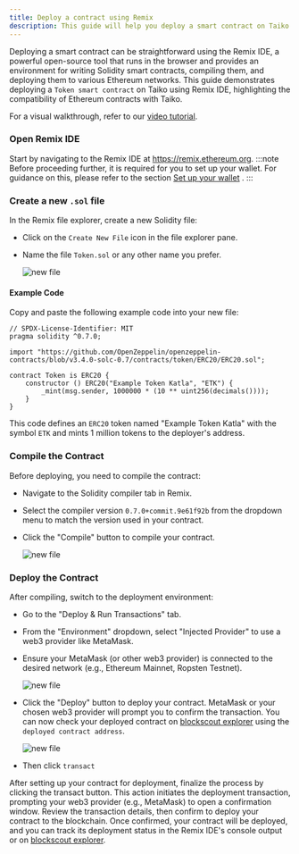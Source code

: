 ```yaml
---
title: Deploy a contract using Remix
description: This guide will help you deploy a smart contract on Taiko using Remix.
---
```

Deploying a smart contract can be straightforward using the Remix IDE, a powerful open-source tool that runs in the browser and provides an environment for writing Solidity smart contracts, compiling them, and deploying them to various Ethereum networks. This guide demonstrates deploying a `Token smart contract` on Taiko using Remix IDE, highlighting the compatibility of Ethereum contracts with Taiko. 

For a visual walkthrough, refer to our [video tutorial](https://drive.google.com/file/d/1SCgudWXP3mcfXmb2jIhTm13wcRsXM6Dn/view?usp=sharing).

### Open Remix IDE
Start by navigating to the Remix IDE at https://remix.ethereum.org.
:::note
Before proceeding further, it is required for you to set up your wallet. For guidance on this, please refer to the section [Set up your wallet](/guides/set-up-your-wallet/) .
:::

### Create a new `.sol` file

In the Remix file explorer, create a new Solidity file:

- Click on the `Create New File` icon in the file explorer pane.
- Name the file `Token.sol` or any other name you prefer.


    ![new file](~/assets/content/docs/guides/newfile.png)

#### Example Code
Copy and paste the following example code into your new file:

```solidity
// SPDX-License-Identifier: MIT
pragma solidity ^0.7.0;

import "https://github.com/OpenZeppelin/openzeppelin-contracts/blob/v3.4.0-solc-0.7/contracts/token/ERC20/ERC20.sol";

contract Token is ERC20 {
    constructor () ERC20("Example Token Katla", "ETK") {
        _mint(msg.sender, 1000000 * (10 ** uint256(decimals())));
    }
}
```
This code defines an `ERC20` token named "Example Token Katla" with the symbol `ETK` and mints 1 million tokens to the deployer's address.

### Compile the Contract
Before deploying, you need to compile the contract:

- Navigate to the Solidity compiler tab in Remix.
- Select the compiler version `0.7.0+commit.9e61f92b` from the dropdown menu to match the version used in your contract.
- Click the "Compile" button to compile your contract.

    ![new file](~/assets/content/docs/guides/compiler.png)

### Deploy the Contract

After compiling, switch to the deployment environment:

- Go to the "Deploy & Run Transactions" tab.
- From the "Environment" dropdown, select "Injected Provider" to use a web3 provider like MetaMask.
- Ensure your MetaMask (or other web3 provider) is connected to the desired network (e.g., Ethereum Mainnet, Ropsten Testnet).

    ![new file](~/assets/content/docs/guides/provider.png)

- Click the "Deploy" button to deploy your contract. MetaMask or your chosen web3 provider will prompt you to confirm the transaction.
You can now check your deployed contract on [blockscout explorer](https://explorer.katla.taiko.xyz/) using the `deployed contract address`.

    ![new file](~/assets/content/docs/guides/transact.png)

- Then click `transact`

After setting up your contract for deployment, finalize the process by clicking the transact button. This action initiates the deployment transaction, prompting your web3 provider (e.g., MetaMask) to open a confirmation window. Review the transaction details, then confirm to deploy your contract to the blockchain. Once confirmed, your contract will be deployed, and you can track its deployment status in the Remix IDE's console output or on [blockscout explorer](https://explorer.katla.taiko.xyz/).